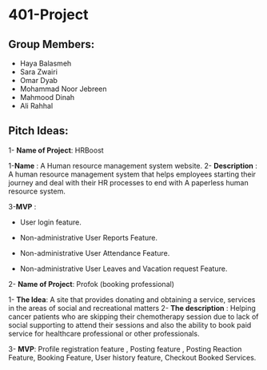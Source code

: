 # **401-Project**

## **Group Members:**

- Haya Balasmeh
- Sara Zwairi
- Omar Dyab
- Mohammad Noor Jebreen
- Mahmood Dinah
- Ali Rahhal

## **Pitch Ideas:**

1- **Name of Project**: HRBoost

1-**Name** : A Human resource management system website.
2- **Description** : A human resource management system that helps employees starting their journey and deal with their HR processes to end with A paperless human resource system.

3-**MVP** :

- User login feature.

- Non-administrative User Reports Feature.

- Non-administrative User Attendance Feature.

- Non-administrative User Leaves and Vacation request Feature.

2- **Name of Project**: Profok (booking professional)

1- **The Idea**: A site that provides donating and obtaining a service, services in the areas of social and recreational matters
2- **The description** : Helping cancer patients who are skipping their chemotherapy session due to lack of social supporting to attend their sessions and also the ability to book paid service for healthcare professional or other professionals.

3- **MVP**: Profile registration feature , Posting feature , Posting Reaction Feature, Booking Feature, User history feature, Checkout Booked Services.
